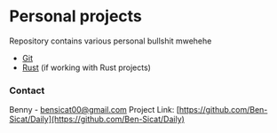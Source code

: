 # Personal projects

Repository contains various personal bullshit  mwehehe


- [Git](https://git-scm.com/)
- [Rust](https://www.rust-lang.org/) (if working with Rust projects)


### Contact

Benny - [bensicat00@gmail.com](bensicat00@gmail.com) 
Project Link: [https://github.com/Ben-Sicat/Daily](https://github.com/Ben-Sicat/Daily)